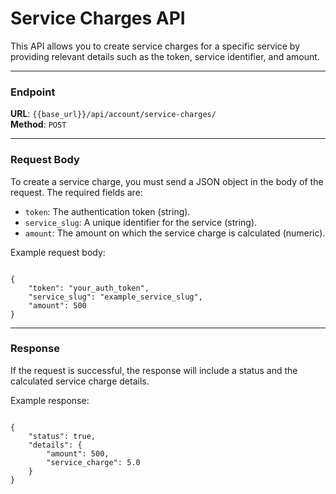 # Service Charges API

This API allows you to create service charges for a specific service by providing relevant details such as the token, service identifier, and amount.

---

### Endpoint
**URL**: `{{base_url}}/api/account/service-charges/`  
**Method**: `POST`

---

### Request Body

To create a service charge, you must send a JSON object in the body of the request. The required fields are:

- `token`: The authentication token (string).
- `service_slug`: A unique identifier for the service (string).
- `amount`: The amount on which the service charge is calculated (numeric).

Example request body:

<pre><code class="json">
{
    "token": "your_auth_token",
    "service_slug": "example_service_slug",
    "amount": 500
}
</code></pre>

---

### Response

If the request is successful, the response will include a status and the calculated service charge details.

Example response:

<pre><code class="json">
{
    "status": true,
    "details": {
        "amount": 500,
        "service_charge": 5.0
    }
}
</code></pre>


